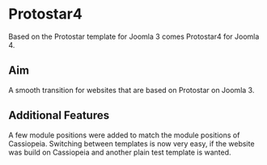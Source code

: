 # Protostar4
Based on the Protostar template for Joomla 3 comes Protostar4 for Joomla 4.

## Aim
A smooth transition for websites that are based on Protostar on Joomla 3.

## Additional Features
A few module positions were added to match the module positions of Cassiopeia.
Switching between templates is now very easy, if the website was build on Cassiopeia and another plain test template is wanted.

